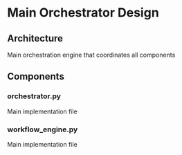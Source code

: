 # Main Orchestrator Design

## Architecture
Main orchestration engine that coordinates all components

## Components
### orchestrator.py
Main implementation file

### workflow_engine.py
Main implementation file

